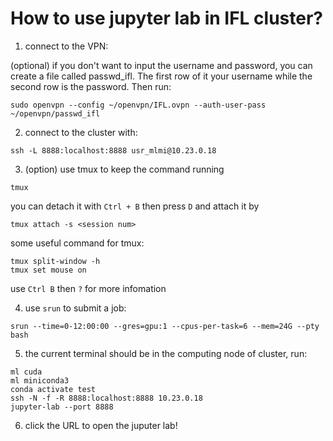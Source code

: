 # How to use jupyter lab in IFL cluster?

1. connect to the VPN:

(optional) if you don't want to input the username and password, you can create a file called passwd_ifl. The first row of it your username while the second row is the password. Then run:
```
sudo openvpn --config ~/openvpn/IFL.ovpn --auth-user-pass ~/openvpn/passwd_ifl
```

2. connect to the cluster with:
```
ssh -L 8888:localhost:8888 usr_mlmi@10.23.0.18
```

3. (option) use tmux to keep the command running
```
tmux
```
you can detach it with `Ctrl + B` then press `D` and attach it by 
```
tmux attach -s <session num>
```

some useful command for tmux:
```
tmux split-window -h
tmux set mouse on
```
use `Ctrl B` then `?` for more infomation

4. use `srun` to submit a job:
```
srun --time=0-12:00:00 --gres=gpu:1 --cpus-per-task=6 --mem=24G --pty bash
```

5. the current terminal should be in the computing node of cluster, run:
```
ml cuda
ml miniconda3
conda activate test
ssh -N -f -R 8888:localhost:8888 10.23.0.18
jupyter-lab --port 8888
```

6. click the URL to open the juputer lab!